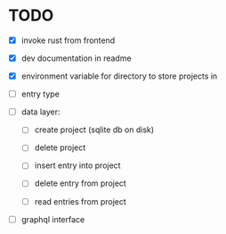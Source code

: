 # TODO

* [x] invoke rust from frontend

* [x] dev documentation in readme

* [x] environment variable for directory to store projects in

* [ ] entry type

* [ ] data layer: 

  - [ ] create project (sqlite db on disk)

  - [ ] delete project  

  - [ ] insert entry into project

  - [ ] delete entry from project

  - [ ] read entries from project

* [ ] graphql interface